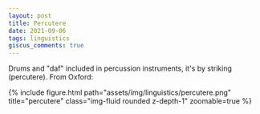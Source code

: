 ```yaml
---
layout: post
title: Percutere
date: 2021-09-06
tags: linguistics
giscus_comments: true
---
```


Drums and "daf" included in percussion instruments, it's by striking (percutere). From Oxford:

<div class="row">
    <div class="col-sm-6">
        {% include figure.html path="assets/img/linguistics/percutere.png" title="percutere" class="img-fluid rounded z-depth-1" zoomable=true %}
    </div>
</div>
